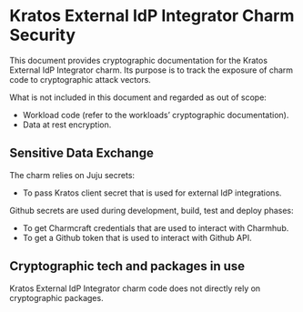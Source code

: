 # Kratos External IdP Integrator Charm Security

This document provides cryptographic documentation for the Kratos External IdP Integrator charm. Its purpose is to track the exposure of charm code to cryptographic attack vectors.

What is not included in this document and regarded as out of scope:

- Workload code (refer to the workloads’ cryptographic documentation).
- Data at rest encryption.

## Sensitive Data Exchange

The charm relies on Juju secrets:

- To pass Kratos client secret that is used for external IdP integrations.

Github secrets are used during development, build, test and deploy phases:

- To get Charmcraft credentials that are used to interact with Charmhub.
- To get a Github token that is used to interact with Github API.

## Cryptographic tech and packages in use

Kratos External IdP Integrator charm code does not directly rely on cryptographic packages.

